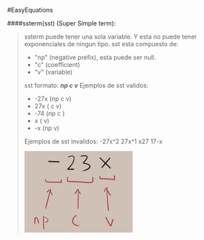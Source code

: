 #EasyEquations

####ssterm(sst) (Super Simple term):
>ssterm puede tener una sola variable. Y esta no puede tener exponenciales de ningun tipo.
>sst esta compuesto de:
>- "np" (negative prefix), esta puede ser null.
>- "c" (coefficient)
>- "v" (variable)
>
>sst formato: ***np c v***
>Ejemplos de sst validos: 
>-    -27x (np c v)
>-    27x  (   c v)
>-    -74  (np c  )
>-    x    (     v)
>-    -x   (np   v)
> 
>Ejemplos de sst invalidos:
>    -27x^2
>    27x^1
>    x27
>    17-x
>
>![sst format example](images/sstEx.png)
>